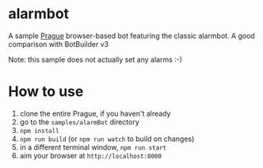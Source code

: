 # alarmbot

A sample [Prague](http://github.com/billba/prague) browser-based bot featuring the classic alarmbot. A good comparison with BotBuilder v3

Note: this sample does not actually set any alarms :-)

# How to use

1. clone the entire Prague, if you haven't already
2. go to the `samples/alarmBot` directory
3. `npm install`
4. `npm run build` (or `npm run watch` to build on changes)
5. in a different terminal window, `npm run start`
6. aim your browser at `http://localhost:8000`
